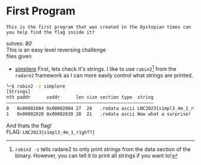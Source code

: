 # First Program

```
This is the first program that was created in the Dystopian times can you help find the flag inside it?
```
solves: *80* <br>
This is an easy level reversing challenge \
files given
- [simplere](./simplere)
First, lets check it's strings. I like to use `rabin2`[^1] from the `radare2` framework as I can more easily control what strings are printed.
```sh
└─$ rabin2 -z simplere
[Strings]
nth paddr      vaddr      len size section type  string
―――――――――――――――――――――――――――――――――――――――――――――――――――――――
0   0x00002004 0x00002004 27  28   .rodata ascii LNC2023{s1mpl3_4m_1_r1ghT?}
1   0x00002020 0x00002020 20  21   .rodata ascii Wow what a surprise!
```
And thats the flag! \
FLAG: `LNC2023{s1mpl3_4m_1_r1ghT?}`
[^1]: `rabin2 -z` tells radare2 to only print strings from the data section of the binary. However, you can tell it to print all strings if you want to!

